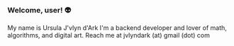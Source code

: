 ### Welcome, user! 👽

My name is Ursula J'vlyn d'Ark
I'm a backend developer and lover of math, algorithms, and digital art.
Reach me at jvlyndark (at) gmail (dot) com
